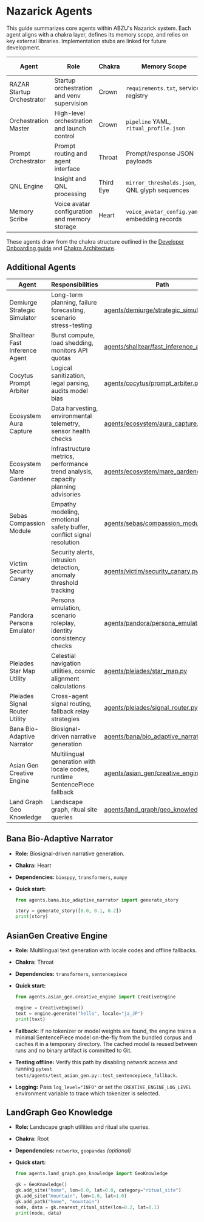 # Nazarick Agents

This guide summarizes core agents within ABZU's Nazarick system. Each agent aligns with a chakra layer, defines its memory scope, and relies on key external libraries. Implementation stubs are linked for future development.

| Agent | Role | Chakra | Memory Scope | External Libraries | Stub |
| --- | --- | --- | --- | --- | --- |
| RAZAR Startup Orchestrator | Startup orchestration and venv supervision | Crown | `requirements.txt`, service registry | `venv`, `subprocess` | [RAZAR_AGENT.md](RAZAR_AGENT.md) |
| Orchestration Master | High-level orchestration and launch control | Crown | `pipeline` YAML, `ritual_profile.json` | Model runtime, container services | [orchestration_master.py](../orchestration_master.py) |
| Prompt Orchestrator | Prompt routing and agent interface | Throat | Prompt/response JSON payloads | LLM APIs | [crown_prompt_orchestrator.py](../crown_prompt_orchestrator.py) |
| QNL Engine | Insight and QNL processing | Third Eye | `mirror_thresholds.json`, QNL glyph sequences | Audio toolchain | [SPIRAL_OS/qnl_engine.py](../SPIRAL_OS/qnl_engine.py) |
| Memory Scribe | Voice avatar configuration and memory storage | Heart | `voice_avatar_config.yaml`, embedding records | Vector database | [memory_scribe.py](../memory_scribe.py) |

These agents draw from the chakra structure outlined in the [Developer Onboarding guide](developer_onboarding.md) and [Chakra Architecture](chakra_architecture.md).

## Additional Agents

| Agent | Responsibilities | Path |
| --- | --- | --- |
| Demiurge Strategic Simulator | Long-term planning, failure forecasting, scenario stress-testing | [agents/demiurge/strategic_simulator.py](../agents/demiurge/strategic_simulator.py) |
| Shalltear Fast Inference Agent | Burst compute, load shedding, monitors API quotas | [agents/shalltear/fast_inference_agent.py](../agents/shalltear/fast_inference_agent.py) |
| Cocytus Prompt Arbiter | Logical sanitization, legal parsing, audits model bias | [agents/cocytus/prompt_arbiter.py](../agents/cocytus/prompt_arbiter.py) |
| Ecosystem Aura Capture | Data harvesting, environmental telemetry, sensor health checks | [agents/ecosystem/aura_capture.py](../agents/ecosystem/aura_capture.py) |
| Ecosystem Mare Gardener | Infrastructure metrics, performance trend analysis, capacity planning advisories | [agents/ecosystem/mare_gardener.py](../agents/ecosystem/mare_gardener.py) |
| Sebas Compassion Module | Empathy modeling, emotional safety buffer, conflict signal resolution | [agents/sebas/compassion_module.py](../agents/sebas/compassion_module.py) |
| Victim Security Canary | Security alerts, intrusion detection, anomaly threshold tracking | [agents/victim/security_canary.py](../agents/victim/security_canary.py) |
| Pandora Persona Emulator | Persona emulation, scenario roleplay, identity consistency checks | [agents/pandora/persona_emulator.py](../agents/pandora/persona_emulator.py) |
| Pleiades Star Map Utility | Celestial navigation utilities, cosmic alignment calculations | [agents/pleiades/star_map.py](../agents/pleiades/star_map.py) |
| Pleiades Signal Router Utility | Cross-agent signal routing, fallback relay strategies | [agents/pleiades/signal_router.py](../agents/pleiades/signal_router.py) |
| Bana Bio-Adaptive Narrator | Biosignal-driven narrative generation | [agents/bana/bio_adaptive_narrator.py](../agents/bana/bio_adaptive_narrator.py) |
| Asian Gen Creative Engine | Multilingual generation with locale codes, runtime SentencePiece fallback | [agents/asian_gen/creative_engine.py](../agents/asian_gen/creative_engine.py) |
| Land Graph Geo Knowledge | Landscape graph, ritual site queries | [agents/land_graph/geo_knowledge.py](../agents/land_graph/geo_knowledge.py) |

## Bana Bio-Adaptive Narrator

- **Role:** Biosignal-driven narrative generation.
- **Chakra:** Heart
- **Dependencies:** `biosppy`, `transformers`, `numpy`
- **Quick start:**

  ```python
  from agents.bana.bio_adaptive_narrator import generate_story

  story = generate_story([0.0, 0.1, 0.2])
  print(story)
  ```

## AsianGen Creative Engine

- **Role:** Multilingual text generation with locale codes and offline fallbacks.
- **Chakra:** Throat
- **Dependencies:** `transformers`, `sentencepiece`
- **Quick start:**

  ```python
  from agents.asian_gen.creative_engine import CreativeEngine

  engine = CreativeEngine()
  text = engine.generate("hello", locale="ja_JP")
  print(text)
  ```

- **Fallback:** If no tokenizer or model weights are found, the engine trains a
  minimal SentencePiece model on-the-fly from the bundled corpus and caches it
  in a temporary directory. The cached model is reused between runs and no
  binary artifact is committed to Git.
- **Testing offline:** Verify this path by disabling network access and running
  `pytest tests/agents/test_asian_gen.py::test_sentencepiece_fallback`.
- **Logging:** Pass `log_level="INFO"` or set the `CREATIVE_ENGINE_LOG_LEVEL`
  environment variable to trace which tokenizer is selected.

## LandGraph Geo Knowledge

- **Role:** Landscape graph utilities and ritual site queries.
- **Chakra:** Root
- **Dependencies:** `networkx`, `geopandas` *(optional)*
- **Quick start:**

  ```python
  from agents.land_graph.geo_knowledge import GeoKnowledge

  gk = GeoKnowledge()
  gk.add_site("home", lon=0.0, lat=0.0, category="ritual_site")
  gk.add_site("mountain", lon=1.0, lat=1.0)
  gk.add_path("home", "mountain")
  node, data = gk.nearest_ritual_site(lon=0.2, lat=0.1)
  print(node, data)
  ```

